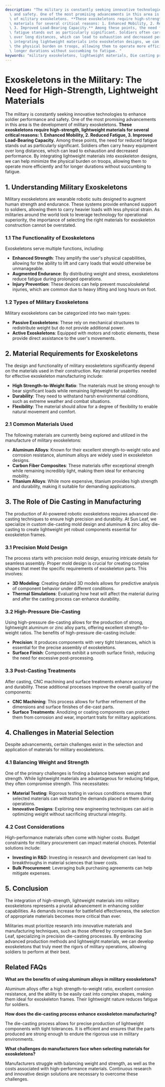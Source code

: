 ```yaml
---
description: "The military is constantly seeking innovative technologies to enhance soldier performance\
  \ and safety. One of the most promising advancements in this area is the development\
  \ of military exoskeletons. **These exoskeletons require high-strength, lightweight\
  \ materials for several critical reasons: 1. Enhanced Mobility, 2. Reduced Fatigue,\
  \ 3. Improved Load-Bearing Capacity.** Among these points, the need for reduced\
  \ fatigue stands out as particularly significant. Soldiers often carry heavy equipment\
  \ over long distances, which can lead to exhaustion and decreased performance. By\
  \ integrating lightweight materials into exoskeleton designs, we can help minimize\
  \ the physical burden on troops, allowing them to operate more efficiently and for\
  \ longer durations without succumbing to fatigue. "
keywords: "military exoskeletons, lightweight materials, Die casting process, Die-cast aluminum"
---
```

# Exoskeletons in the Military: The Need for High-Strength, Lightweight Materials

The military is constantly seeking innovative technologies to enhance soldier performance and safety. One of the most promising advancements in this area is the development of military exoskeletons. **These exoskeletons require high-strength, lightweight materials for several critical reasons: 1. Enhanced Mobility, 2. Reduced Fatigue, 3. Improved Load-Bearing Capacity.** Among these points, the need for reduced fatigue stands out as particularly significant. Soldiers often carry heavy equipment over long distances, which can lead to exhaustion and decreased performance. By integrating lightweight materials into exoskeleton designs, we can help minimize the physical burden on troops, allowing them to operate more efficiently and for longer durations without succumbing to fatigue. 

## 1. Understanding Military Exoskeletons

Military exoskeletons are wearable robotic suits designed to augment human strength and endurance. These systems provide enhanced support to soldiers, allowing them to carry heavier loads with less physical strain. As militaries around the world look to leverage technology for operational superiority, the importance of selecting the right materials for exoskeleton construction cannot be overstated.

### 1.1 The Functionality of Exoskeletons 

Exoskeletons serve multiple functions, including:

- **Enhanced Strength**: They amplify the user's physical capabilities, allowing for the ability to lift and carry loads that would otherwise be unmanageable.
- **Augmented Endurance**: By distributing weight and stress, exoskeletons reduce fatigue during prolonged operations.
- **Injury Prevention**: These devices can help prevent musculoskeletal injuries, which are common due to heavy lifting and long hours on foot.

### 1.2 Types of Military Exoskeletons 

Military exoskeletons can be categorized into two main types: 

- **Passive Exoskeletons**: These rely on mechanical structures to redistribute weight but do not provide additional power.
- **Active Exoskeletons**: Equipped with motors and robotic elements, these provide direct assistance to the user's movements.

## 2. Material Requirements for Exoskeletons

The design and functionality of military exoskeletons significantly depend on the materials used in their construction. Key material properties needed for effective exoskeleton manufacturing include:

- **High Strength-to-Weight Ratio**: The materials must be strong enough to bear significant loads while remaining lightweight for usability.
- **Durability**: They need to withstand harsh environmental conditions, such as extreme weather and combat situations.
- **Flexibility**: The material should allow for a degree of flexibility to enable natural movement and comfort.

### 2.1 Common Materials Used

The following materials are currently being explored and utilized in the manufacture of military exoskeletons:

- **Aluminum Alloys**: Known for their excellent strength-to-weight ratio and corrosion resistance, aluminum alloys are widely used in exoskeleton designs.
- **Carbon Fiber Composites**: These materials offer exceptional strength while remaining incredibly light, making them ideal for enhancing mobility.
- **Titanium Alloys**: While more expensive, titanium provides high strength and durability, making it suitable for demanding applications.

## 3. The Role of Die Casting in Manufacturing

The production of AI-powered robotic exoskeletons requires advanced die-casting techniques to ensure high precision and durability. At Sun Leaf, we specialize in custom die-casting mold design and aluminum & zinc alloy die-casting to create lightweight yet robust components essential for exoskeleton frames.

### 3.1 Precision Mold Design 

The process starts with precision mold design, ensuring intricate details for seamless assembly. Proper mold design is crucial for creating complex shapes that meet the specific requirements of exoskeleton parts. This involves:

- **3D Modeling**: Creating detailed 3D models allows for predictive analysis of component behavior under different conditions.
- **Thermal Simulations**: Evaluating how heat will affect the material during and after the casting process can enhance durability.

### 3.2 High-Pressure Die-Casting 

Using high-pressure die-casting allows for the production of strong, lightweight aluminum or zinc alloy parts, offering excellent strength-to-weight ratios. The benefits of high-pressure die-casting include:

- **Precision**: It produces components with very tight tolerances, which is essential for the precise assembly of exoskeletons.
- **Surface Finish**: Components exhibit a smooth surface finish, reducing the need for excessive post-processing.

### 3.3 Post-Casting Treatments 

After casting, CNC machining and surface treatments enhance accuracy and durability. These additional processes improve the overall quality of the components:

- **CNC Machining**: This process allows for further refinement of the dimensions and surface finishes of die-cast parts.
- **Surface Treatments**: Anodizing or coating components can protect them from corrosion and wear, important traits for military applications.

## 4. Challenges in Material Selection

Despite advancements, certain challenges exist in the selection and application of materials for military exoskeletons. 

### 4.1 Balancing Weight and Strength 

One of the primary challenges is finding a balance between weight and strength. While lightweight materials are advantageous for reducing fatigue, they often compromise strength. This necessitates:

- **Material Testing**: Rigorous testing in various conditions ensures that selected materials can withstand the demands placed on them during operations.
- **Innovative Designs**: Exploring new engineering techniques can aid in optimizing weight without sacrificing structural integrity.

### 4.2 Cost Considerations 

High-performance materials often come with higher costs. Budget constraints for military procurement can impact material choices. Potential solutions include:

- **Investing in R&D**: Investing in research and development can lead to breakthroughs in material sciences that lower costs.
- **Bulk Procurement**: Leveraging bulk purchasing agreements can help mitigate expenses.

## 5. Conclusion

The integration of high-strength, lightweight materials into military exoskeletons represents a pivotal advancement in enhancing soldier capabilities. As demands increase for battlefield effectiveness, the selection of appropriate materials becomes more critical than ever. 

Militaries must prioritize research into innovative materials and manufacturing techniques, such as those offered by companies like Sun Leaf, specializing in precision die-casting processes. By embracing advanced production methods and lightweight materials, we can develop exoskeletons that truly meet the rigors of military operations, allowing soldiers to perform at their best.

## Related FAQs

**What are the benefits of using aluminum alloys in military exoskeletons?**

Aluminum alloys offer a high strength-to-weight ratio, excellent corrosion resistance, and the ability to be easily cast into complex shapes, making them ideal for exoskeleton frames. Their lightweight nature reduces fatigue for soldiers.

**How does the die-casting process enhance exoskeleton manufacturing?**

The die-casting process allows for precise production of lightweight components with tight tolerances. It is efficient and ensures that the parts produced are strong enough to endure the rigorous use in military environments.

**What challenges do manufacturers face when selecting materials for exoskeletons?**

Manufacturers struggle with balancing weight and strength, as well as the costs associated with high-performance materials. Continuous research and innovative design solutions are necessary to overcome these challenges.
